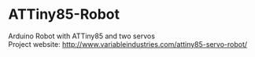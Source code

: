 # ATTiny85-Robot  
Arduino Robot with ATTiny85 and two servos  
Project website: http://www.variableindustries.com/attiny85-servo-robot/

